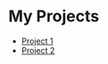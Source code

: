  # My Projects
 - [Project 1](https://github.com/villacisJimmy/project1)
 - [Project 2](https://github.com/villacisJimmy/project2)
